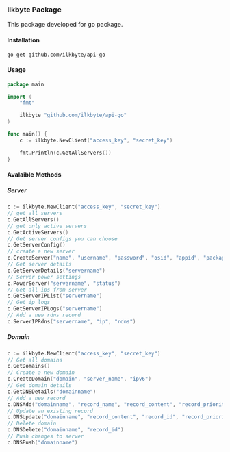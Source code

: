 ### **Ilkbyte Package**

This package developed for go package.

#### **Installation**

`go get github.com/ilkbyte/api-go`
    
#### **Usage**

```go
package main

import (
	"fmt"

	ilkbyte "github.com/ilkbyte/api-go"
)

func main() {
	c := ilkbyte.NewClient("access_key", "secret_key")

	fmt.Println(c.GetAllServers())
}
```

#### **Avalaible Methods**

##### **Server**

```go
c := ilkbyte.NewClient("access_key", "secret_key")
// get all servers
c.GetAllServers()
// get only active servers
c.GetActiveServers()
// Get server configs you can choose
c.GetServerConfig()
// create a new server
c.CreateServer("name", "username", "password", "osid", "appid", "packageid", "sshkey")
// Get server details
c.GetServerDetails("servername")
// Server power settings
c.PowerServer("servername", "status")
// Get all ips from server
c.GetServerIPList("servername")
// Get ip logs
c.GetServerIPLogs("servername")
// Add a new rdns record
c.ServerIPRdns("servername", "ip", "rdns")
```

##### **Domain**

```go
c := ilkbyte.NewClient("access_key", "secret_key")
// Get all domains
c.GetDomains()
// Create a new domain
c.CreateDomain("domain", "server_name", "ipv6")
// Get domain details
c.GetDNSDetails("domainname")
// Add a new record
c.DNSAdd("domainname", "record_name", "record_content", "record_priority", "record_type")
// Update an existing record
c.DNSUpdate("domainname", "record_content", "record_id", "record_priority")
// Delete domain
c.DNSDelete("domainname", "record_id")
// Push changes to server
c.DNSPush("domainname")
```
